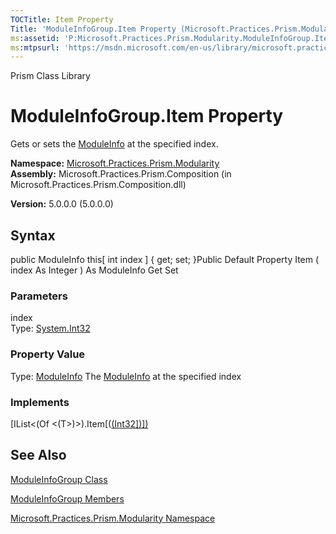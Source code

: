 ```yaml
---
TOCTitle: Item Property
Title: 'ModuleInfoGroup.Item Property (Microsoft.Practices.Prism.Modularity)'
ms:assetid: 'P:Microsoft.Practices.Prism.Modularity.ModuleInfoGroup.Item(System.Int32)'
ms:mtpsurl: 'https://msdn.microsoft.com/en-us/library/microsoft.practices.prism.modularity.moduleinfogroup.item(v=pandp.50)'
---
```


Prism Class Library

ModuleInfoGroup.Item Property
=================================

Gets or sets the [ModuleInfo](https://msdn.microsoft.com/library/microsoft.practices.prism.modularity.moduleinfo) at the specified index.

**Namespace:** [Microsoft.Practices.Prism.Modularity](https://msdn.microsoft.com/library/microsoft.practices.prism.modularity)
**Assembly:** Microsoft.Practices.Prism.Composition (in Microsoft.Practices.Prism.Composition.dll)

**Version:** 5.0.0.0 (5.0.0.0)

## Syntax


public ModuleInfo this[ int index \] { get; set; }Public Default Property Item ( index As Integer ) As ModuleInfo Get Set

### Parameters

index  
Type: [System.Int32](http://msdn.microsoft.com/en-us/library/td2s409d)

### Property Value

Type: [ModuleInfo](https://msdn.microsoft.com/library/microsoft.practices.prism.modularity.moduleinfo)
The [ModuleInfo](https://msdn.microsoft.com/library/microsoft.practices.prism.modularity.moduleinfo) at the specified index
### Implements

[IList&lt;(Of &lt;(T&gt;)&gt;).Item[([(Int32\])\])](http://msdn.microsoft.com/en-us/library/ewthkb10)

See Also
--------


[ModuleInfoGroup Class](https://msdn.microsoft.com/library/microsoft.practices.prism.modularity.moduleinfogroup)

[ModuleInfoGroup Members](https://msdn.microsoft.com/allmembers.t:microsoft.practices.prism.modularity.moduleinfogroup)

[Microsoft.Practices.Prism.Modularity Namespace](https://msdn.microsoft.com/library/microsoft.practices.prism.modularity)
